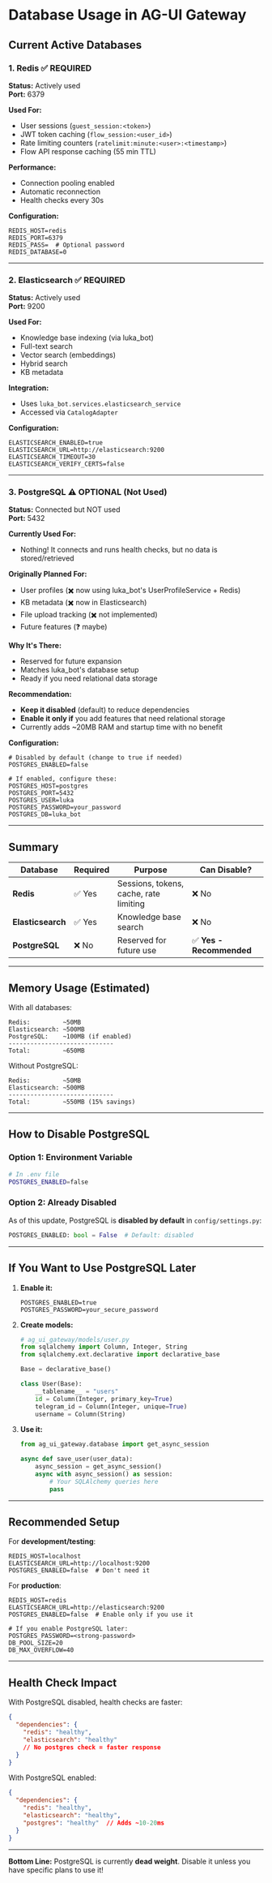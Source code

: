# Database Usage in AG-UI Gateway

## Current Active Databases

### 1. Redis ✅ **REQUIRED**
**Status:** Actively used  
**Port:** 6379

**Used For:**
- User sessions (`guest_session:<token>`)
- JWT token caching (`flow_session:<user_id>`)
- Rate limiting counters (`ratelimit:minute:<user>:<timestamp>`)
- Flow API response caching (55 min TTL)

**Performance:**
- Connection pooling enabled
- Automatic reconnection
- Health checks every 30s

**Configuration:**
```env
REDIS_HOST=redis
REDIS_PORT=6379
REDIS_PASS=  # Optional password
REDIS_DATABASE=0
```

---

### 2. Elasticsearch ✅ **REQUIRED**
**Status:** Actively used  
**Port:** 9200

**Used For:**
- Knowledge base indexing (via luka_bot)
- Full-text search
- Vector search (embeddings)
- Hybrid search
- KB metadata

**Integration:**
- Uses `luka_bot.services.elasticsearch_service`
- Accessed via `CatalogAdapter`

**Configuration:**
```env
ELASTICSEARCH_ENABLED=true
ELASTICSEARCH_URL=http://elasticsearch:9200
ELASTICSEARCH_TIMEOUT=30
ELASTICSEARCH_VERIFY_CERTS=false
```

---

### 3. PostgreSQL ⚠️ **OPTIONAL (Not Used)**
**Status:** Connected but NOT used  
**Port:** 5432

**Currently Used For:**
- Nothing! It connects and runs health checks, but no data is stored/retrieved

**Originally Planned For:**
- User profiles (✖️ now using luka_bot's UserProfileService + Redis)
- KB metadata (✖️ now in Elasticsearch)
- File upload tracking (✖️ not implemented)
- Future features (❓ maybe)

**Why It's There:**
- Reserved for future expansion
- Matches luka_bot's database setup
- Ready if you need relational data storage

**Recommendation:**
- **Keep it disabled** (default) to reduce dependencies
- **Enable it only if** you add features that need relational storage
- Currently adds ~20MB RAM and startup time with no benefit

**Configuration:**
```env
# Disabled by default (change to true if needed)
POSTGRES_ENABLED=false

# If enabled, configure these:
POSTGRES_HOST=postgres
POSTGRES_PORT=5432
POSTGRES_USER=luka
POSTGRES_PASSWORD=your_password
POSTGRES_DB=luka_bot
```

---

## Summary

| Database | Required | Purpose | Can Disable? |
|----------|----------|---------|--------------|
| **Redis** | ✅ Yes | Sessions, tokens, cache, rate limiting | ❌ No |
| **Elasticsearch** | ✅ Yes | Knowledge base search | ❌ No |
| **PostgreSQL** | ❌ No | Reserved for future use | ✅ **Yes - Recommended** |

---

## Memory Usage (Estimated)

With all databases:
```
Redis:         ~50MB
Elasticsearch: ~500MB
PostgreSQL:    ~100MB (if enabled)
-----------------------------
Total:         ~650MB
```

Without PostgreSQL:
```
Redis:         ~50MB
Elasticsearch: ~500MB
-----------------------------
Total:         ~550MB (15% savings)
```

---

## How to Disable PostgreSQL

### Option 1: Environment Variable
```bash
# In .env file
POSTGRES_ENABLED=false
```

### Option 2: Already Disabled
As of this update, PostgreSQL is **disabled by default** in `config/settings.py`:
```python
POSTGRES_ENABLED: bool = False  # Default: disabled
```

---

## If You Want to Use PostgreSQL Later

1. **Enable it:**
   ```env
   POSTGRES_ENABLED=true
   POSTGRES_PASSWORD=your_secure_password
   ```

2. **Create models:**
   ```python
   # ag_ui_gateway/models/user.py
   from sqlalchemy import Column, Integer, String
   from sqlalchemy.ext.declarative import declarative_base
   
   Base = declarative_base()
   
   class User(Base):
       __tablename__ = "users"
       id = Column(Integer, primary_key=True)
       telegram_id = Column(Integer, unique=True)
       username = Column(String)
   ```

3. **Use it:**
   ```python
   from ag_ui_gateway.database import get_async_session
   
   async def save_user(user_data):
       async_session = get_async_session()
       async with async_session() as session:
           # Your SQLAlchemy queries here
           pass
   ```

---

## Recommended Setup

For **development/testing**:
```env
REDIS_HOST=localhost
ELASTICSEARCH_URL=http://localhost:9200
POSTGRES_ENABLED=false  # Don't need it
```

For **production**:
```env
REDIS_HOST=redis
ELASTICSEARCH_URL=http://elasticsearch:9200
POSTGRES_ENABLED=false  # Enable only if you use it

# If you enable PostgreSQL later:
POSTGRES_PASSWORD=<strong-password>
DB_POOL_SIZE=20
DB_MAX_OVERFLOW=40
```

---

## Health Check Impact

With PostgreSQL disabled, health checks are faster:
```json
{
  "dependencies": {
    "redis": "healthy",
    "elasticsearch": "healthy"
    // No postgres check = faster response
  }
}
```

With PostgreSQL enabled:
```json
{
  "dependencies": {
    "redis": "healthy",
    "elasticsearch": "healthy",
    "postgres": "healthy"  // Adds ~10-20ms
  }
}
```

---

**Bottom Line:** PostgreSQL is currently **dead weight**. Disable it unless you have specific plans to use it!

